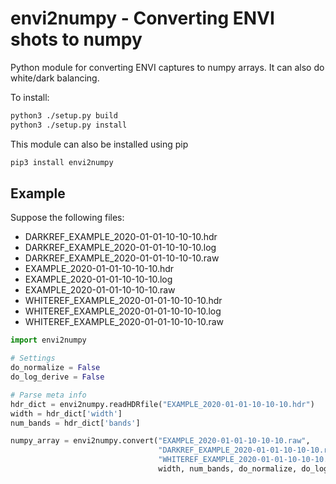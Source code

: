 # envi2numpy - Converting ENVI shots to numpy

Python module for converting ENVI captures to numpy arrays. It can also do white/dark balancing.

To install:

```bash
python3 ./setup.py build
python3 ./setup.py install
```

This module can also be installed using pip

```bash
pip3 install envi2numpy
```

## Example
Suppose the following files:

 - DARKREF_EXAMPLE_2020-01-01-10-10-10.hdr
 - DARKREF_EXAMPLE_2020-01-01-10-10-10.log
 - DARKREF_EXAMPLE_2020-01-01-10-10-10.raw
 - EXAMPLE_2020-01-01-10-10-10.hdr
 - EXAMPLE_2020-01-01-10-10-10.log
 - EXAMPLE_2020-01-01-10-10-10.raw
 - WHITEREF_EXAMPLE_2020-01-01-10-10-10.hdr
 - WHITEREF_EXAMPLE_2020-01-01-10-10-10.log
 - WHITEREF_EXAMPLE_2020-01-01-10-10-10.raw

```python
import envi2numpy

# Settings
do_normalize = False
do_log_derive = False

# Parse meta info
hdr_dict = envi2numpy.readHDRfile("EXAMPLE_2020-01-01-10-10-10.hdr")
width = hdr_dict['width']
num_bands = hdr_dict['bands']

numpy_array = envi2numpy.convert("EXAMPLE_2020-01-01-10-10-10.raw", 
                                 "DARKREF_EXAMPLE_2020-01-01-10-10-10.raw", 
                                 "WHITEREF_EXAMPLE_2020-01-01-10-10-10.raw", 
                                 width, num_bands, do_normalize, do_log_derive)
```
